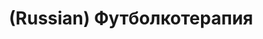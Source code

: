 ---
layout: default
category: mega
lang: en
title: (Russian) Футболкотерапия
slug: t-shirtapy
tags: design friends fun 
postid: 136
translated: no
---
